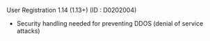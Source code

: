 User Registration 1.14 (1.13+) (ID : D0202004)
- Security handling needed for preventing DDOS (denial of service attacks)
